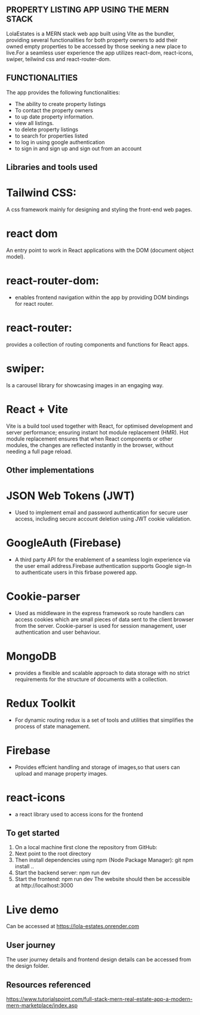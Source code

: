 ## PROPERTY LISTING APP USING THE MERN STACK

LolaEstates is a MERN stack web app built using Vite as the bundler, providing several functionalities for both property owners to add 
their owned empty properties to be accessed by those seeking a new place to live.For a seamless user experience the app utilizes react-dom,
react-icons, swiper, teilwind css and react-router-dom.

## FUNCTIONALITIES
The app provides the following functionalities:
- The ability to create property listings
- To contact the property owners
- to up date property information.
- view all listings.
- to delete property listings
- to search for properties listed
- to log in using google authentication
- to sign in and sign up and sign out from an account

## Libraries and tools used
# Tailwind CSS: 
A css framework mainly for designing and styling the front-end web pages.
# react dom
An entry point to work in React applications with the DOM (document object model).
# react-router-dom: 
- enables frontend navigation within the app by providing DOM bindings for react router.
# react-router:
provides a collection of routing components and functions for React apps.
# swiper:
Is a carousel library for showcasing images in an engaging way.

# React + Vite
Vite is a build tool used together with React, for optimised development and server performance; ensuring instant hot module replacement (HMR). Hot module replacement ensures that when React components or other modules, the changes are reflected instantly in the browser, without needing a full page reload.

## Other implementations
# JSON Web Tokens (JWT)
- Used to implement email and password authentication for secure user access, including secure account deletion using JWT cookie validation.
# GoogleAuth (Firebase)
- A third party API for the enablement of a seamless login experience via the user email address.Firebase authentication supports Google sign-In to authenticate users in this firbase powered app.
# Cookie-parser
- Used as middleware in the express framework so route handlers can access cookies which are small pieces of data sent to the client browser from the server. Cookie-parser is used for session management, user authentication and user behaviour.
# MongoDB
- provides a flexible and scalable approach to data storage with no strict requirements for the structure of documents with a collection.
# Redux Toolkit
- For dynamic routing redux is a set of tools and utilities that simplifies the process of state management.
# Firebase
- Provides effcient handling and storage of images,so that users can upload and manage property images.
# react-icons
-  a react library used to access icons for the frontend

## To get started

1. On a local machine first clone the repository from GitHub: 
2. Next point to the root directory 
3. Then install dependencies using npm (Node Package Manager): git npm install ..
4. Start the backend server: npm run dev
5. Start the frontend: npm run dev
The website should then be accessible at http://localhost:3000

# Live demo
Can be accessed at https://lola-estates.onrender.com


## User journey
The user journey details and frontend design details can be accessed from the design folder. 

## Resources referenced

https://www.tutorialspoint.com/full-stack-mern-real-estate-app-a-modern-mern-marketplace/index.asp


